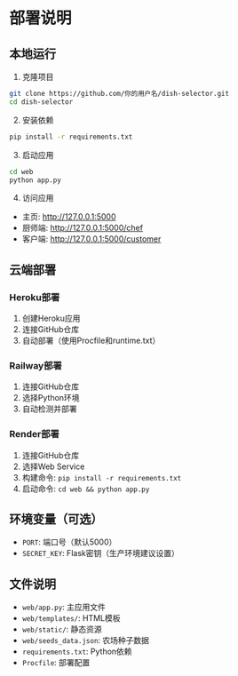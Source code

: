 # 部署说明

## 本地运行

1. 克隆项目
```bash
git clone https://github.com/你的用户名/dish-selector.git
cd dish-selector
```

2. 安装依赖
```bash
pip install -r requirements.txt
```

3. 启动应用
```bash
cd web
python app.py
```

4. 访问应用
- 主页: http://127.0.0.1:5000
- 厨师端: http://127.0.0.1:5000/chef
- 客户端: http://127.0.0.1:5000/customer

## 云端部署

### Heroku部署
1. 创建Heroku应用
2. 连接GitHub仓库
3. 自动部署（使用Procfile和runtime.txt）

### Railway部署
1. 连接GitHub仓库
2. 选择Python环境
3. 自动检测并部署

### Render部署
1. 连接GitHub仓库
2. 选择Web Service
3. 构建命令: `pip install -r requirements.txt`
4. 启动命令: `cd web && python app.py`

## 环境变量（可选）
- `PORT`: 端口号（默认5000）
- `SECRET_KEY`: Flask密钥（生产环境建议设置）

## 文件说明
- `web/app.py`: 主应用文件
- `web/templates/`: HTML模板
- `web/static/`: 静态资源
- `web/seeds_data.json`: 农场种子数据
- `requirements.txt`: Python依赖
- `Procfile`: 部署配置